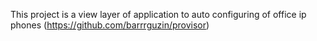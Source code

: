 This project is a view layer of application to auto configuring of office ip phones (https://github.com/barrrguzin/provisor)